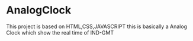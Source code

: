 # AnalogClock
This project is based on HTML,CSS,JAVASCRIPT this is basically a Analog Clock which show the real time of IND-GMT
